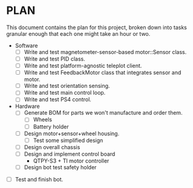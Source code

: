 # PLAN

This document contains the plan for this project, broken down
into tasks granular enough that each one might take an hour or two.

* Software
  * [ ] Write and test magnetometer-sensor-based motor::Sensor class.
  * [ ] Write and test PID class.
  * [ ] Write and test platform-agnostic teleplot client.
  * [ ] Write and test FeedbackMotor class that integrates sensor and motor.
  * [ ] Write and test orientation sensing.
  * [ ] Write and test main control loop.
  * [ ] Write and test PS4 control.
* Hardware
  * [ ] Generate BOM for parts we won't manufacture and order them.
    * [ ] Wheels
    * [ ] Battery holder
  * [ ] Design motor+sensor+wheel housing.
    * [ ] Test some simplified design 
  * [ ] Design overall chassis
  * [ ] Design and implement control board
    * QTPY-S3 + TI motor controller
  * [ ] Design bot test safety holder
* [ ] Test and finish bot.